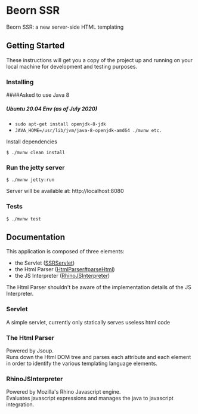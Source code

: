 # Beorn SSR

Beorn SSR: a new server-side HTML templating 

## Getting Started

These instructions will get you a copy of the project up and running on your local machine for development and testing purposes.

### Installing

####Asked to use Java 8
##### Ubuntu 20.04 Env (as of July 2020)
* `sudo apt-get install openjdk-8-jdk`
* `JAVA_HOME=/usr/lib/jvm/java-8-openjdk-amd64 ./mvnw etc.`


Install dependencies

```
$ ./mvnw clean install
```

### Run the jetty server

```
$ ./mvnw jetty:run
```
Server will be available at: http://localhost:8080


### Tests

```
$ ./mvnw test
```


## Documentation

This application is composed of three elements: 
- the Servlet ([SSRServlet](src/main/kotlin/com/beorntech/SSRServlet.kt))
- the Html Parser ([HtmlParser#parseHtml](src/main/kotlin/com/beorntech/HtmlParser.kt))
- the JS Interpreter ([RhinoJSInterpreter](src/main/kotlin/com/beorntech/RhinoJSInterpreter.kt))

The Html Parser shouldn't be aware of the implementation details of the JS Interpreter.

### Servlet
A simple servlet, currently only statically serves useless html code

### The Html Parser
Powered by Jsoup.    
Runs down the Html DOM tree and parses each attribute and each element in order to identify the various templating language elements.

### RhinoJSInterpreter
Powered by Mozilla's Rhino Javascript engine.  
Evaluates javascript expressions and manages the java to javascript integration.


